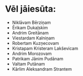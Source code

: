 # Vēl jāiesūta:

* Niklāvam Bērziņam
* Ērikam Dukaļskim
* Andrim Greitānam
* Viestardam Kalniņam
* Robertam Kuzņecovam
* Kristapam Kristeram Lakševicam
* Andrim Morozovam
* Patrikam Jānim Pudānam
* Valtam Putānam
* Kārlim Aleksandram Strantem
